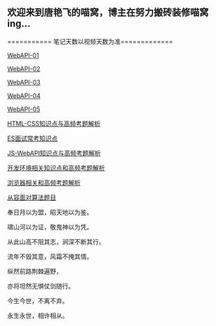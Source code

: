 ## 欢迎来到唐艳飞的喵窝，博主在努力搬砖装修喵窝ing...

=========== 笔记天数以视频天数为准=============

[WebAPI-01](https://github.com/don1343/don1343.github.io/blob/master/WebAPI001.md)

[WebAPI-02](https://github.com/don1343/don1343.github.io/blob/master/WebAPI002.md)

[WebAPI-03](https://github.com/don1343/don1343.github.io/blob/master/WebAPI003.md)

[WebAPI-04](https://github.com/don1343/don1343.github.io/blob/master/WebAPI004.md)

[WebAPI-05](https://github.com/don1343/don1343.github.io/blob/master/WebAPI005.md)

[HTML-CSS知识点与高频考题解析](https://github.com/don1343/don1343.github.io/blob/master/CSS-HTML%E7%9F%A5%E8%AF%86%E7%82%B9%E4%B8%8E%E9%AB%98%E9%A2%91%E8%80%83%E9%A2%98%E8%A7%A3%E6%9E%90.md)

[ES面试常考知识点](https://github.com/don1343/don1343.github.io/blob/master/ES%E9%9D%A2%E8%AF%95%E5%B8%B8%E8%80%83%E7%9F%A5%E8%AF%86%E7%82%B9.md)

[JS-WebAPI知识点与高频考题解析](https://github.com/don1343/don1343.github.io/blob/master/JS-Web-API%E7%9F%A5%E8%AF%86%E7%82%B9%E4%B8%8E%E9%AB%98%E9%A2%91%E8%80%83%E9%A2%98%E8%A7%A3%E6%9E%90.md)

[开发环境相关知识点和高频考题解析](https://github.com/don1343/don1343.github.io/blob/master/%E5%BC%80%E5%8F%91%E7%8E%AF%E5%A2%83%E7%9B%B8%E5%85%B3%E7%9F%A5%E8%AF%86%E7%82%B9%E4%B8%8E%E9%AB%98%E9%A2%91%E8%80%83%E9%A2%98%E8%A7%A3%E6%9E%90.md)

[浏览器相关和高频考题解析](https://github.com/don1343/don1343.github.io/blob/master/%E6%B5%8F%E8%A7%88%E5%99%A8%E7%9B%B8%E5%85%B3%E7%9F%A5%E8%AF%86%E7%82%B9%E4%B8%8E%E9%AB%98%E9%A2%91%E8%80%83%E9%A2%98%E8%A7%A3%E6%9E%90.md)

[从容面对算法题目](https://github.com/don1343/don1343.github.io/blob/master/%E4%BB%8E%E5%AE%B9%E5%BA%94%E5%AF%B9%E7%AE%97%E6%B3%95%E9%A2%98%E7%9B%AE.md)

奉日月以为盟，昭天地以为鉴。

啸山河以为证，敬鬼神以为凭。

从此山高不阻其志，涧深不断其行。

流年不毁其意，风霜不掩其情。

纵然前路荆棘遍野，

亦将坦然无惧仗剑随行。

今生今世，不离不弃。

永生永世，相许相从。
